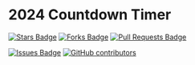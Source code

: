# 2024 Countdown Timer

<a href="https://github.com/DCTP-Group-12-Practice/2024-countdown/stargazers"><img src="https://img.shields.io/github/stars/DCTP-Group-12-Practice/2024-countdown" alt="Stars Badge"/></a>
<a href="https://github.com/DCTP-Group-12-Practice/2024-countdown/network/members"><img src="https://img.shields.io/github/forks/DCTP-Group-12-Practice/2024-countdown" alt="Forks Badge"/></a>
<a href="https://github.com/DCTP-Group-12-Practice/2024-countdown/pulls"><img src="https://img.shields.io/github/issues-pr/DCTP-Group-12-Practice/2024-countdown" alt="Pull Requests Badge"/></a>

<a href="https://github.com/DCTP-Group-12-Practice/2024-countdown/issues"><img src="https://img.shields.io/github/issues/DCTP-Group-12-Practice/2024-countdown" alt="Issues Badge"/></a>
<a href="https://github.com/DCTP-Group-12-Practice/2024-countdown/graphs/contributors"><img alt="GitHub contributors" src="https://img.shields.io/github/contributors/DCTP-Group-12-Practice/2024-countdown?color=2b9348"></a>

